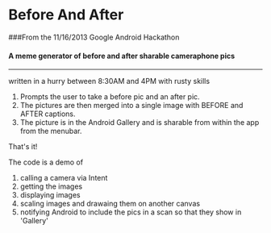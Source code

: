 Before And After
================

###From the 11/16/2013 Google Android Hackathon

#### A meme generator of before and after sharable cameraphone pics
---------------------------------------------------------------

written in a hurry between 8:30AM and 4PM with rusty skills


1. Prompts the user to take a before pic and an after pic.
2. The pictures are then merged into a single image with BEFORE and AFTER captions.
3. The picture is in the Android Gallery and is sharable from within the app from the menubar.

That's it!

The code is a demo of

1. calling a camera via Intent
2. getting the images
3. displaying images
4. scaling images and drawaing them on another canvas
5. notifying Android to include the pics in a scan so that they show in 'Gallery'
